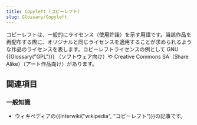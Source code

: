 ```yaml
---
title: Copyleft (コピーレフト)
slug: Glossary/Copyleft
---
```

コピーレフトは、一般的にライセンス（使用許諾）を示す用語です。当該作品を再配布する際に、オリジナルと同じライセンスを適用することが求められるような作品のライセンスを表します。コピーレフトライセンスの例として GNU {{Glossary("GPL")}} （ソフトウェア向け）や Creative Commons SA（Share Alike）（アート作品向け）があります。

## 関連項目

### 一般知識

- ウィキペディアの{{Interwiki("wikipedia", "コピーレフト")}}の記事です。

